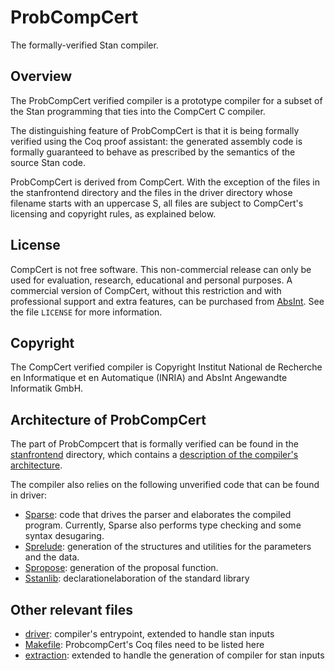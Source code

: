 # ProbCompCert
The formally-verified Stan compiler.

## Overview
The ProbCompCert verified compiler is a prototype compiler for a subset of the
Stan programming that ties into the CompCert C compiler.

The distinguishing feature of ProbCompCert is that it is being formally
verified using the Coq proof assistant: the generated assembly code is
formally guaranteed to behave as prescribed by the semantics of the
source Stan code.

ProbCompCert is derived from CompCert. With the exception of the files
in the stanfrontend directory and the files in the driver directory
whose filename starts with an uppercase S, all files are subject to
CompCert's licensing and copyright rules, as explained below. 

## License
CompCert is not free software.  This non-commercial release can only
be used for evaluation, research, educational and personal purposes.
A commercial version of CompCert, without this restriction and with
professional support and extra features, can be purchased from
[AbsInt](https://www.absint.com).  See the file `LICENSE` for more
information.

## Copyright
The CompCert verified compiler is Copyright Institut National de
Recherche en Informatique et en Automatique (INRIA) and 
AbsInt Angewandte Informatik GmbH.


## Architecture of ProbCompCert

The part of ProbCompcert that is formally verified can be found in the
[stanfrontend](stanfrontend) directory, which contains a [description
of the compiler's architecture](stanfrontend/README.md).

The compiler also relies on the following unverified code that can be
found in driver:

* [Sparse](driver/Sparse.ml): code that drives the parser and elaborates the compiled
  program. Currently, Sparse also performs type checking and some
  syntax desugaring. 
* [Sprelude](driver/Sparse.ml): generation of the structures and utilities for the parameters and the data. 
* [Spropose](driver/Sparse.ml): generation of the proposal function. 
* [Sstanlib](driver/Sparse.ml): declarationelaboration of the standard library

## Other relevant files

* [driver](driver/Driver.ml): compiler's entrypoint, extended to handle stan inputs
* [Makefile](Makefile): ProbcompCert's Coq files need to be listed here
* [extraction](extraction/extraction.v): extended to handle the generation of compiler for stan inputs